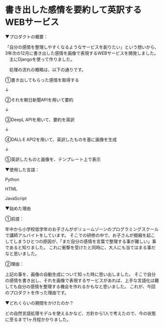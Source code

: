 # 書き出した感情を要約して英訳するWEBサービス


▼プロダクトの概要：

「自分の感情を整理しやすくなるようなサービスを創りたい」という想いから、3年次の12月に書き出した感情を画像で表現するWEBサービスを開発しました。
　主にDjangoを使って作りました。
 

　処理の流れの概略は、以下の通りです。
 
①書き出してもらった感情を取得する

↓

②それを朝日新聞APIを用いて要約

↓

③DeepL APIを用いて、要約を英訳

↓

④DALL·E API2を用いて、英訳したものを基に画像を生成

↓

⑤英訳したものと画像を、テンプレート上で表示



▼使用した言語：

Python 

HTML

JavaScript


▼始めた理由

①前提：

年中から小学校低学年のお子さんがボリュームゾーンのプログラミングスクールで講師アルバイトをしています。 
そこでの研修の中で、お子さんが癇癪を起こしてしまうひとつの原因が、「まだ自分の感情を言葉で整理する事が難しい」事であると知りました。 これに衝撃を受けたと同時に、大人にも当てはまる事だなと思いました。 


②理由：

上記の事を、画像の自動生成について知った時に思い出しました。 そこで自分の感情を書き出し、それを画像で表現するサービスがあれば、上手な言語化は難しても自分の感情を整理する機会を作れるかもなと思いました。 これが、今回のプロダクトを作った理由です。


▼どれくらいの期間をかけたのか？

 どの自然言語処理モデルを使えるかなど、方針から1人で考えたので、今の状態に至るまで1ヶ月程かかりました。

